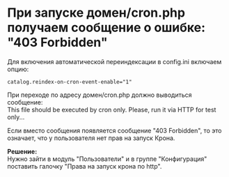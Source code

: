 # При запуске домен/cron.php получаем сообщение о ошибке: "403 Forbidden"  

Для включения автоматической переиндексации в config.ini включаем опцию:
```
catalog.reindex-on-cron-event-enable="1"
```
При переходе по адресу домен/cron.php должно выводиться сообщение:  
This file should be executed by cron only. Please, run it via HTTP for test only...  

Если вместо сообщения появляется сообщение "403 Forbidden", то это означает, что у пользователя нет прав на запуск Крона.  

**Решение:**  
Нужно зайти в модуль "Пользователи" и в группе "Конфигурация" поставить галочку "Права на запуск крона по http".
